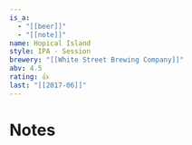```yaml
---
is_a:
  - "[[beer]]"
  - "[[note]]"
name: Hopical Island
style: IPA - Session
brewery: "[[White Street Brewing Company]]"
abv: 4.5
rating: 👍
last: "[[2017-06]]"
---
```

# Notes

